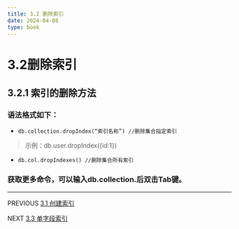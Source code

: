 ```yaml
---
title: 3.2 删除索引
date: 2024-04-08
type: book
---
```

# 3.2删除索引
## 3.2.1 索引的删除方法
### 语法格式如下：
- `db.collection.dropIndex(“索引名称”) //删除集合指定索引`
>示例：db.user.dropIndex({id:1})
- `db.col.dropIndexes() //删除集合所有索引`

### 获取更多命令，可以输入db.collection.后双击Tab键。
---
PREVIOUS
[3.1 创建索引](https://github.com/pipipanini/starter-hugo-academic/blob/main/content/courses/BigDataStorage/chapter3/3.1%20%E5%88%9B%E5%BB%BA%E7%B4%A2%E5%BC%95.md)


NEXT
[3.3 单字段索引](https://github.com/pipipanini/starter-hugo-academic/blob/main/content/courses/BigDataStorage/chapter3/3.3%20%E5%8D%95%E5%AD%97%E6%AE%B5%E7%B4%A2%E5%BC%95.md)
